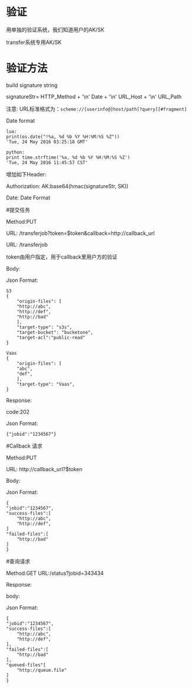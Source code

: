 # 验证

用单独的验证系统，我们知道用户的AK/SK

transfer系统专用AK/SK

# 验证方法

build signature string

signatureStr=
	HTTP_Method + '\n'
	Date + '\n'
	URL_Host + '\n'
	URL_Path

注意: URL标准格式为：```scheme://[userinfo@]host/path[?query][#fragment]```

Date format

	lua:
	print(os.date("!%a, %d %b %Y %H:%M:%S %Z"))
	'Tue, 24 May 2016 03:25:18 GMT'
	
	python:
	print time.strftime('%a, %d %b %Y %H:%M:%S %Z')
	'Tue, 24 May 2016 11:45:57 CST'

增加如下Header:

Authorization: AK:base64(hmac(signatureStr, SK))

Date: Date Format

#提交任务

Method:PUT

URL:  /transferjob?token=$token&callback=http://callback_url

URL:  /transferjob

token由用户指定，用于callback里用户方的验证

Body:

Json Format:

	S3
	{
	    "origin-files": [
		"http://abc",
		"http://def",
		"http://bad"
	    ],
	    "target-type": "s3s",
	    "target-bucket": "bucketone",
	    "target-acl":"public-read"
	}
	
	Vaas
	{
	    "origin-files": [
		"abc",
		"def",
	    ],
	    "target-type": "Vaas",
	}


Response:

code:202

Json Format: 

	{"jobid":"1234567"}

#Callback 请求

Method:PUT


URL: http://callback_url?$token

Body:

Json Format:

	{
	"jobid":"1234567",
	"success-files":[
		"http://abc",
		"http://def",
	]
	"failed-files":[
		"http://bad"
	]
	}


#查询请求

Method:GET
URL:/status?jobid=343434

Response:

body:

Json Format:

	{
	"jobid":"1234567",
	"success-files":[
		"http://abc",
		"http://def",
	],
	"failed-files":[
		"http://bad"
	],
	"queued-files"[
		"http://queue.file"
	]
	}
